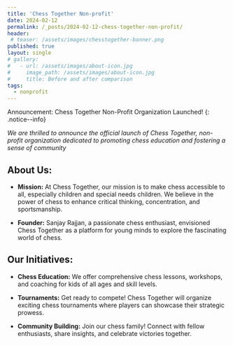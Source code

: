```yaml
---
title: 'Chess Together Non-profit'
date: 2024-02-12
permalink: /_posts/2024-02-12-chess-together-non-profit/
header:
 # teaser: /assets/images/chesstogether-banner.png
published: true
layout: single
# gallery:
#   - url: /assets/images/about-icon.jpg
#     image_path: /assets/images/about-icon.jpg
#     title: Before and after comparison
tags:
  - nonprofit
---
```


<!-- # Open Call for pilot projects for access to the Helmi quantum computer -->

Announcement: Chess Together Non-Profit Organization Launched! 
{: .notice--info}

*We are thrilled to announce the official launch of Chess Together, non-profit organization dedicated to promoting chess education and fostering a sense of community*



## About Us:

* **Mission:** At Chess Together, our mission is to make chess accessible to all, especially children and special needs children. We believe in the power of chess to enhance critical thinking, concentration, and sportsmanship.

* **Founder:** Sanjay Rajjan, a passionate chess enthusiast, envisioned Chess Together as a platform for young minds to explore the fascinating world of chess.

## Our Initiatives:

* **Chess Education:** We offer comprehensive chess lessons, workshops, and coaching for kids of all ages and skill levels.

* **Tournaments:**  Get ready to compete! Chess Together will organize exciting chess tournaments where players can showcase their strategic prowess.

* **Community Building:** Join our chess family! Connect with fellow enthusiasts, share insights, and celebrate victories together.


